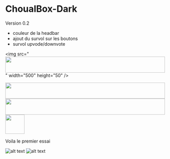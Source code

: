 # ChoualBox-Dark

Version 0.2

- couleur de la headbar
- ajout du survol sur les boutons
- survol upvode/downvote

<img src="<img src="https://image.noelshack.com/fichiers/2018/19/5/1526050339-headbar.jpg" width="500" height="50" />" width="500" height="50" />

<img src="https://thumbs.gfycat.com/ClosedLittleClownanemonefish-size_restricted.gif" width="500" height="50" />
<img src="https://thumbs.gfycat.com/AdeptHighlevelArieltoucan-size_restricted.gif" width="500" height="50" />

<img src="https://thumbs.gfycat.com/WeeUnsteadyFlounder-size_restricted.gif" width="60" height="60" />

Voila le premier essai

![alt text](https://image.noelshack.com/fichiers/2018/19/5/1526041012-choulaboxdarkacceuil.jpg)
![alt text](https://image.noelshack.com/fichiers/2018/19/5/1526041017-choulaboxdarkbox.jpg)
